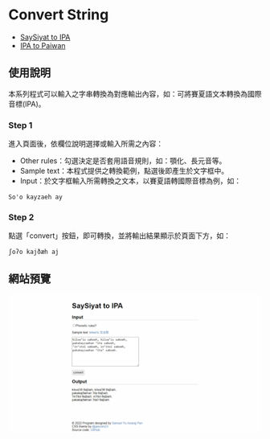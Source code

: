# Convert String
- [SaySiyat to IPA](https://syhpan.github.io/toolbox/cs/say2ipa.thml)
- [IPA to Paiwan](https://syhpan.github.io/toolbox/cs/ipa2pai.thml)

## 使用說明

本系列程式可以輸入之字串轉換為對應輸出內容，如：可將賽夏語文本轉換為國際音標(IPA)。

### Step 1
進入頁面後，依欄位說明選擇或輸入所需之內容：
- Other rules：勾選決定是否套用語音規則，如：顎化、長元音等。
- Sample text：本程式提供之轉換範例，點選後即產生於文字框中。
- Input：於文字框輸入所需轉換之文本，以賽夏語轉國際音標為例，如：
```
So'o kayzaeh ay
```

### Step 2
點選「convert」按鈕，即可轉換，並將輸出結果顯示於頁面下方，如：
```
ʃoʔo kajðæh aj
```

## 網站預覽
![preview](img/preview-say2ipa.png)
